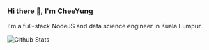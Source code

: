 ### Hi there 👋, I'm CheeYung

I'm a full-stack NodeJS and data science engineer in Kuala Lumpur.

<img align="center" src="https://github-readme-stats.vercel.app/api/top-langs/?username=pehcy&hide=html,css,emacs,Makefile,Shell,dockerfile%20lisp,go&layout=compact&langs_count=10" alt="Github Stats" />

<!--
**pehcy/pehcy** is a ✨ _special_ ✨ repository because its `README.md` (this file) appears on your GitHub profile.

Here are some ideas to get you started:

- 🔭 I’m currently working on ...
- 🌱 I’m currently learning ...
- 👯 I’m looking to collaborate on ...
- 🤔 I’m looking for help with ...
- 💬 Ask me about ...
- 📫 How to reach me: ...
- 😄 Pronouns: ...
- ⚡ Fun fact: ...
-->
